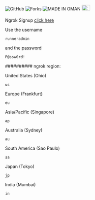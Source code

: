![GitHub](https://img.shields.io/github/license/majhcc/RDP-WIN-2019)
![Forks](https://img.shields.io/github/forks/majhcc/RDP-WIN-2019.svg)
![MADE IN OMAN](https://img.shields.io/badge/MADE%20IN-OMAN-green)
<img src="https://upload.wikimedia.org/wikipedia/commons/9/9c/Flag_of_Oman_%283-2%29.svg" width="27" height="18">
####
Ngrok Signup [click here](https://dashboard.ngrok.com/signup)

Use the username
```
runneradmin
```
and the password
```
P@ssw0rd!
```
##########
ngrok region: 


United States (Ohio) 
```
us
```  

Europe (Frankfurt) 
```
eu
```  

Asia/Pacific (Singapore)  
```
ap
```

Australia (Sydney)
```
au
```


South America (Sao Paulo)
```
sa
``` 


Japan (Tokyo)
```
jp
``` 


India (Mumbai)
```
in
```

      

	

